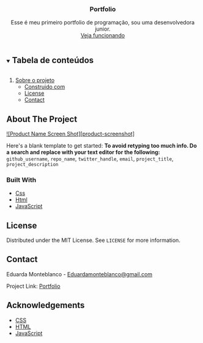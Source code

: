 <!--
*** Thanks for checking out the Best-README-Template. If you have a suggestion
*** that would make this better, please fork the repo and create a pull request
*** or simply open an issue with the tag "enhancement".
*** Thanks again! Now go create something AMAZING! :D
***
***
***
*** To avoid retyping too much info. Do a search and replace for the following:
*** github_username, repo_name, twitter_handle, email, project_title, project_description
-->

  <h3 align="center">Portfolio</h3>

  <p align="center">
    Esse é meu primeiro portfolio de programação, sou uma desenvolvedora junior.
    <br />
    <a href="https://eduarda-monteblanco.github.io/portfolio/">Veja funcionando</a>
  </p>
</p>



<!-- TABLE OF CONTENTS -->
<details open="open">
  <summary><h2 style="display: inline-block">Tabela de conteúdos</h2></summary>
  <ol>
    <li>
      <a href="#about-the-project">Sobre o projeto</a>
      <ul>
        <li><a href="#built-with">Construido com</a></li>
        <li><a href="#license">License</a></li>
        <li><a href="#contact">Contact</a></li>
      </ul>
    </li>



  </ol>
</details>



<!-- ABOUT THE PROJECT -->
## About The Project

[![Product Name Screen Shot][product-screenshot]](https://example.com)

Here's a blank template to get started:
**To avoid retyping too much info. Do a search and replace with your text editor for the following:**
`github_username`, `repo_name`, `twitter_handle`, `email`, `project_title`, `project_description`


### Built With

* [Css]()
* [Html]()
* [JavaScript]()


<!-- LICENSE -->
## License

Distributed under the MIT License. See `LICENSE` for more information.



<!-- CONTACT -->
## Contact

Eduarda Monteblanco - Eduardamonteblanco@gmail.com

Project Link: [Portfolio](https://github.com/github_username/repo_name)



<!-- ACKNOWLEDGEMENTS -->
## Acknowledgements

* [CSS]()
* [HTML]()
* [JavaScript]()
